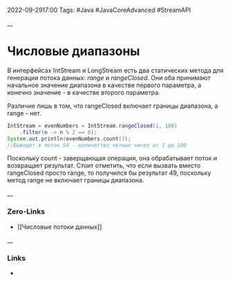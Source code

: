 2022-09-2917:00
Tags: #Java #JavaCoreAdvanced #StreamAPI 

__
# Числовые диапазоны
В интерфейсах IntStream и LongStream eсть два статических метода для генерации потока данных: *range* и *rangeClosed*. Они оба принимают начальное значение диапазона в качестве первого параметра, а конечно значение - в качестве второго параметра. 

Различие лишь в том, что rangeClosed включает границы диапазона, а range - нет.

```java
IntStream = evenNumbers = IntStream.rangeClosed(1, 100)
	.filter(n -> n % 2 == 0);
System.out.println(evenNumbers.count());
//Выводит в поток 50 - количество четных чисел от 1 до 100
```
Поскольку count - заверщающая операция, она обрабатывает поток и возвращает результат. Стоит отметить, что если вызвать вместо rangeClosed просто range, то получился бы результат 49, поскольку метод range не включает границы диапазона.

__
### Zero-Links
- [[Числовые потоки данных]]

__
### Links
- 

